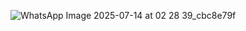 
![WhatsApp Image 2025-07-14 at 02 28 39_cbc8e79f](https://github.com/user-attachments/assets/fa39ee7a-ed66-47ad-9a07-aa6e6099cd7c)
